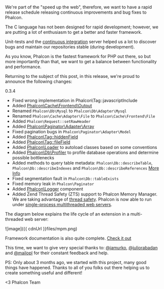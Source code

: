 We're part of the "speed up the web", therefore, we want to have a rapid release schedule releasing continuous improvements and bug fixes to Phalcon.

The C language has not been designed for rapid development; however, we are putting a lot of enthusiasm to get a better and faster framework.

Unit-tests and the [continuous integration](http://travis-ci.org/#!/phalcon/cphalcon) server helped us a lot to discover bugs and maintain our repositories stable (during development).

As you know, Phalcon is the fastest framework for PHP out there, so but more importantly than that, we want to get a balance between functionality and performance.

Returning to the subject of this post, in this release, we're proud to announce the following changes:

0.3.4

- Fixed wrong implementation in Phalcon\Tag::javascriptInclude
- Added [Phalcon\Cache\Frontend\Output](https://docs.phalconphp.com/en/latest/reference/cache.html)
- Renamed `Phalcon\Db\Mysql` to `Phalcon\Db\Adapter\Mysql`
- Renamed `Phalcon\Cache\Adapter\File` to `Phalcon\Cache\Frontend\File`
- Added `Phalcon\Request::setRawHeader`
- Added [Phalcon\Paginator\Adapter\Array](https://docs.phalconphp.com/en/latest/reference/pagination.html)
- Fixed pagination bugs in `Phalcon\Paginator\Adapter\Model`
- Added [Phalcon\Tag::hiddenField](https://docs.phalconphp.com/en/latest/reference/volt.html#using-tag-helpers)
- Added [Phalcon\Tag::fileField](https://docs.phalconphp.com/en/latest/reference/volt.html#using-tag-helpers)
- Added [Phalcon\Loader](https://docs.phalconphp.com/en/latest/reference/loader.html) to autoload classes based on some conventions
- Added [Phalcon\Db\Profiler](https://docs.phalconphp.com/en/latest/reference/whats-next.html) to profile database operations and determine possible bottlenecks 
- Added methods to query table metadata: `Phalcon\Db::describeTable`, `Phalcon\Db::describeIndexes` and `Phalcon\Db::describeReferences` [More Info](https://docs.phalconphp.com/en/latest/reference/db.html#describing-tables-views)
- Fixed segmentation fault in `Phalcon\Db::tableExists`
- Fixed memory leak in `Phalcon\Paginator`
- Added [Phalcon\Logger](https://docs.phalconphp.com/en/latest/reference/logging.html) component
- Added Zend Thread Safety (ZTS) support to Phalcon Memory Manager. We are taking advantage of [thread safety](http://en.wikipedia.org/wiki/Thread_safety). Phalcon is now able to run under [single-process multithreaded web servers](http://httpd.apache.org/docs/2.0/en/mpm.html).

The diagram below explains the life cycle of an extension in a multi-threaded web server:

![image]({{ cdnUrl }}files/mpm.png)

Framework documentation is also quite complete. [Check it out](https://docs.phalconphp.com)

This time, we want to give very special thanks to:
[@jamurko](https://twitter.com/#!/jamurko), [@juliorabadan](https://twitter.com/#!/juliorabadan) and [@mailopl](https://twitter.com/#!/mailopl) for their constant feedback and help.

PS: Only about 3 months ago, we started with this project, many good things have happened. Thanks to all of you folks out there helping us to create something useful and different!


<3 Phalcon Team
